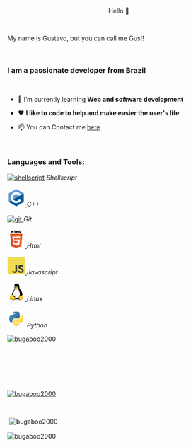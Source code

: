 <p align="center">Hello 👋</p>
<br>
<p>My name is Gustavo, but you can call me Gus!!</p>
<br>
<h3>I am a passionate developer from Brazil</h3>
<br>

-  🌱 I’m currently learning **Web and software development**

- ❤  **I like to code to help and make easier the user's life**

- 📫 You can Contact me <a href="gustavoribeirodev@gmail.com ">here</a> 
<br>
<h3 align="left">Languages and Tools:</h3>
<p>
<a href="https://www.gnu.org/software/bash/" target="_blank" rel="noreferrer"> <img src="https://www.vectorlogo.zone/logos/gnu_bash/gnu_bash-icon.svg" alt="shellscript" width="40" height="40"/></a><em> Shellscript</em> <br><br> <a href="https://www.cprogramming.com/" target="_blank" rel="noreferrer"> <img src="https://raw.githubusercontent.com/devicons/devicon/master/icons/c/c-original.svg" alt="c" width="40" height="40"/> </a> <em> C++</em><br><br><a href="https://git-scm.com/" target="_blank" rel="noreferrer"> <img src="https://www.vectorlogo.zone/logos/git-scm/git-scm-icon.svg" alt="git" width="40" height="40"/> </a> <em> Git</em><br><br><a href="https://www.w3.org/html/" target="_blank" rel="noreferrer"> <img src="https://raw.githubusercontent.com/devicons/devicon/master/icons/html5/html5-original-wordmark.svg" alt="html5" width="40" height="40"/> </a><em>Html</em><br><br><a href="https://developer.mozilla.org/en-US/docs/Web/JavaScript" target="_blank" rel="noreferrer"> <img src="https://raw.githubusercontent.com/devicons/devicon/master/icons/javascript/javascript-original.svg" alt="javascript" width="40" height="40"/> </a><em>Javascript</em><br><br> <a href="https://www.linux.org/" target="_blank" rel="noreferrer"><img src="https://raw.githubusercontent.com/devicons/devicon/master/icons/linux/linux-original.svg" alt="linux" width="40" height="40"/> </a><em>Linux</em><br><br><a href="https://www.python.org" target="_blank" rel="noreferrer"> <img src="https://raw.githubusercontent.com/devicons/devicon/master/icons/python/python-original.svg" alt="python" width="40" height="40"/></a>  <em> Python</em>
</p>
<p><img align="left" src="https://github-readme-stats.vercel.app/api/top-langs?username=bugaboo2000&show_icons=true&locale=en&layout=compact" alt="bugaboo2000"</p>
<p>   ‎  </p>
<br>
<p>   ‎  </p>
<br>
<p align="left"> <a href="https://github.com/ryo-ma/github-profile-trophy"><img src="https://github-profile-trophy.vercel.app/?username=bugaboo2000" alt="bugaboo2000" /></a> </p>
<br>
<p>&nbsp;<img align="center" src="https://github-readme-stats.vercel.app/api?username=bugaboo2000&show_icons=true&locale=en" alt="bugaboo2000" /></p>
<p><img align="center" src="https://github-readme-streak-stats.herokuapp.com/?user=bugaboo2000&" alt="bugaboo2000" /></p>

